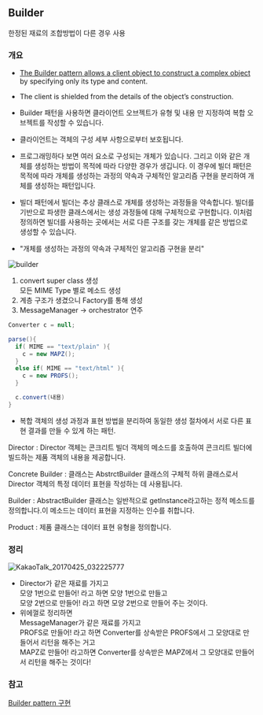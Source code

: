 ## Builder

한정된 재료의 조합방법이 다른 경우 사용

### 개요
- <U>The Builder pattern allows a client object to construct a complex object</U> by specifying only its type and content.  
- The client is shielded from the details of the object’s construction.


- Builder 패턴을 사용하면 클라이언트 오브젝트가 유형 및 내용 만 지정하여 복합 오브젝트를 작성할 수 있습니다.
- 클라이언트는 객체의 구성 세부 사항으로부터 보호됩니다.


- 프로그래밍하다 보면 여러 요소로 구성되는 개체가 있습니다. 그리고 이와 같은 개체를 생성하는 방법이 목적에 따라 다양한 경우가 생깁니다. 이 경우에 빌더 패턴은 목적에 따라 개체를 생성하는 과정의 약속과 구체적인 알고리즘 구현을 분리하여 개체를 생성하는 패턴입니다.


- 빌더 패턴에서 빌더는 추상 클래스로 개체를 생성하는 과정들을 약속합니다. 빌더를 기반으로 파생한 클래스에서는 생성 과정들에 대해 구체적으로 구현합니다. 이처럼 정의하면 빌더를 사용하는 곳에서는 서로 다른 구조를 갖는 개체를 같은 방법으로 생성할 수 있습니다.

- "개체를 생성하는 과정의 약속과 구체적인 알고리즘 구현을 분리"

![builder](http://i.imgur.com/rkuaCg0.png)

1. convert super class 생성  
  모든 MIME Type 별로 메소드 생성
2. 계층 구조가 생겼으니 Factory를 통해 생성
3. MessageManager -> orchestrator 연주

```java
Converter c = null;

parse(){
  if( MIME == "text/plain" ){
    c = new MAPZ();
  }
  else if( MIME == "text/html" ){
    c = new PROFS();
  }

  c.convert(내용)
}

```

- 복합 객체의 생성 과정과 표현 방법을 분리하여 동일한 생성 절차에서 서로 다른 표현 결과를 만들 수 있게 하는 패턴.

Director : Director 객체는 콘크리트 빌더 객체의 메소드를 호출하여 콘크리트 빌더에 빌드하는 제품 객체의 내용을 제공합니다.

Concrete Builder : 클래스는 AbstrctBuilder 클래스의 구체적 하위 클래스로서 Director 객체의 특정 데이터 표현을 작성하는 데 사용됩니다.

Builder : AbstractBuilder 클래스는 일반적으로 getInstance라고하는 정적 메소드를 정의합니다.이 메소드는 데이터 표현을 지정하는 인수를 취합니다.

Product : 제품 클래스는 데이터 표현 유형을 정의합니다.


### 정리

![KakaoTalk_20170425_032225777](http://i.imgur.com/YZ3WtAG.jpg)

- Director가 같은 재료를 가지고  
  모양 1번으로 만들어! 라고 하면 모양 1번으로 만들고  
  모양 2번으로 만들어! 라고 하면 모양 2번으로 만들어 주는 것이다.
  <br/>
- 위에껄로 정리하면  
  MessageManager가 같은 재료를 가지고  
  PROFS로 만들어! 라고 하면 Converter를 상속받은 PROFS에서 그 모양대로 만들어서 리턴을 해주는 거고  
  MAPZ로 만들어! 라고하면 Converter를 상속받은 MAPZ에서 그 모양대로 만들어서 리턴을 해주는 것이다!



### 참고


[Builder pattern 구현](http://ehpub.co.kr/2-%EB%B9%8C%EB%8D%94-%ED%8C%A8%ED%84%B4builder-pattern-%EA%B5%AC%ED%98%84/)
